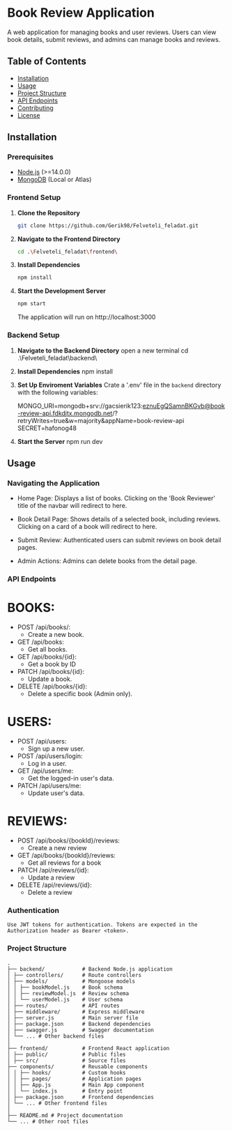 # Book Review Application

A web application for managing books and user reviews. Users can view book details, submit reviews, and admins can manage books and reviews.

## Table of Contents

- [Installation](#installation)
- [Usage](#usage)
- [Project Structure](#project-structure)
- [API Endpoints](#api-endpoints)
- [Contributing](#contributing)
- [License](#license)

## Installation

### Prerequisites

- [Node.js](https://nodejs.org/) (>=14.0.0)
- [MongoDB](https://www.mongodb.com/try/download/community) (Local or Atlas)

### Frontend Setup

1. **Clone the Repository**
   ```bash
   git clone https://github.com/Gerik98/Felveteli_feladat.git
   ```
2. **Navigate to the Frontend Directory**
   ```bash
   cd .\Felveteli_feladat\frontend\
   ```
3. **Install Dependencies**
   ```bash
   npm install
   ```
4. **Start the Development Server**
   ```bash
   npm start
   ```
   The application will run on http://localhost:3000

### Backend Setup

1. **Navigate to the Backend Directory**
   open a new terminal
   cd .\Felveteli_feladat\backend\

2. **Install Dependencies**
   npm install

3. **Set Up Enviroment Variables**
   Crate a '.env' file in the `backend` directory with the following variables:

   MONGO_URI=mongodb+srv://gacsierik123:eznuEgQSamnBKGvb@book-review-api.fdkdjtx.mongodb.net/?retryWrites=true&w=majority&appName=book-review-api
   SECRET=hafonog48

4. **Start the Server**
   npm run dev

## Usage

### Navigating the Application

- Home Page: Displays a list of books. Clicking on the 'Book Reviewer' title of the navbar will redirect to here.

- Book Detail Page: Shows details of a selected book, including reviews. Clicking on a card of a book will redirect to here.

- Submit Review: Authenticated users can submit reviews on book detail pages.

- Admin Actions: Admins can delete books from the detail page.

### API Endpoints

# BOOKS:

- POST /api/books/:
  - Create a new book.
- GET /api/books:
  - Get all books.
- GET /api/books/{id}:
  - Get a book by ID
- PATCH /api/books/{id}:
  - Update a book.
- DELETE /api/books/{id}:
  - Delete a specific book (Admin only).

# USERS:

- POST /api/users:
  - Sign up a new user.
- POST /api/users/login:
  - Log in a user.
- GET /api/users/me:
  - Get the logged-in user's data.
- PATCH /api/users/me:
  - Update user's data.

# REVIEWS:

- POST /api/books/{bookId}/reviews:
  - Create a new review
- GET /api/books/{bookId}/reviews:
  - Get all reviews for a book
- PATCH /api/reviews/{id}:
  - Update a review
- DELETE /api/reviews/{id}:
  - Delete a review

### Authentication

    Use JWT tokens for authentication. Tokens are expected in the Authorization header as Bearer <token>.

### Project Structure

    .
    ├── backend/            # Backend Node.js application
    │ ├── controllers/      # Route controllers
    │ ├── models/           # Mongoose models
    │ │ ├── bookModel.js    # Book schema
    │ │ ├── reviewModel.js  # Review schema
    │ │ └── userModel.js    # User schema
    │ ├── routes/           # API routes
    │ ├── middleware/       # Express middleware
    │ ├── server.js         # Main server file
    │ ├── package.json      # Backend dependencies
    │ ├── swagger.js        # Swagger documentation
    │ └── ... # Other backend files
    │
    ├── frontend/           # Frontend React application
    │ ├── public/           # Public files
    │ ├── src/              # Source files
    ├── components/         # Reusable components
    │ │ ├── hooks/          # Custom hooks
    │ │ ├── pages/          # Application pages
    │ │ ├── App.js          # Main App component
    │ │ └── index.js        # Entry point
    │ ├── package.json      # Frontend dependencies
    │ └── ... # Other frontend files
    │
    ├── README.md # Project documentation
    └── ... # Other root files
